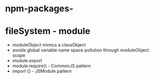 # npm-packages-
# fileSystem - module
- moduleObject mimics a classObject
- avoids global variable name space pollution through moduleObject scope
- module.export
- module.require() - CommonJS pattern
- import {} - JSModule pattern


